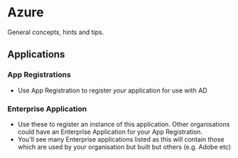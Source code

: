 # Azure
General concepts, hints and tips.

## Applications

### App Registrations
- Use App Registration to register *your* application for use with AD

### Enterprise Application
- Use these to register an instance of this application. Other organisations could have an Enterprise Application for your App Registration.
- You'll see many Enterprise applications listed as this will contain those which are used by your organisation but built but others (e.g. Adobe etc)
  

